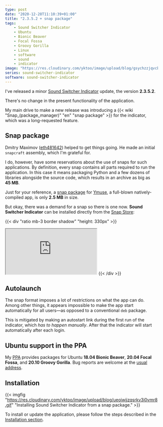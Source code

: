 ```yaml
---
type: post
date: "2020-12-28T11:10:39+01:00"
title: "2.3.5.2 + snap package"
tags:
    - Sound Switcher Indicator
    - Ubuntu
    - Bionic Beaver
    - Focal Fossa
    - Groovy Gorilla
    - Linux
    - software
    - sound
    - indicator
image: "https://res.cloudinary.com/yktoo/image/upload/blog/gsychzzjqvcbxytpn9ff.png"
series: sound-switcher-indicator
software: sound-switcher-indicator
---
```


I've released a minor [Sound Switcher Indicator](/software/sound-switcher-indicator) update, the version **2.3.5.2**.

<!--more-->

There's no change in the present functionality of the application.

My main drive to make a new release was introducing a {{< wiki "Snap_(package_manager)" "en" "snap package" >}} for the indicator, which was a long-requested feature.

## Snap package

Dmitry Maximov ([eth481642](https://github.com/eth481642)) helped to get things going. He made an initial `snapcraft` assembly, which I'm grateful for.

I do, however, have some reservations about the use of snaps for such applications. By definition, every snap contains all parts required to run the application. In this case it means packaging Python and a few dozens of libraries alongside the source code, which results in an archive as big as **45 MB**.

Just for your reference, a [snap package](https://snapcraft.io/ymuse) for [Ymuse](/software/ymuse), a full-blown natively-compiled app, is only **2.5 MB** in size.

But okay, there was a demand for a snap so there is one now. **Sound Switcher Indicator** can be installed directly from the [Snap Store](https://snapcraft.io/indicator-sound-switcher):

{{< div "ratio mb-3 border shadow" "height: 330px" >}}
<iframe src="https://snapcraft.io/indicator-sound-switcher/embedded?button=black&summary=true"></iframe>
{{< /div >}}

## Autolaunch

The snap format imposes a lot of restrictions on what the app can do. Among other things, it appears impossible to make the app start automatically for all users—as opposed to a conventional `deb` package.

This is mitigated by making an autostart link during the first run of the indicator, which *has to happen manually*. After that the indicator will start automatically after each login.

## Ubuntu support in the PPA

My [PPA](https://launchpad.net/~yktooo/+archive/ubuntu/ppa) provides packages for Ubuntu **18.04 Bionic Beaver**, **20.04 Focal Fossa**, and **20.10 Groovy Gorilla**. Bug reports are welcome at the [usual address](https://github.com/yktoo/indicator-sound-switcher/issues/).

## Installation

{{< imgfig "https://res.cloudinary.com/yktoo/image/upload/blog/ueoiwjjzqsrkv3i0vmr8.gif" "Installing Sound Switcher Indicator from a snap package." >}}

To install or update the application, please follow the steps described in the [Installation section](/software/sound-switcher-indicator/installation).
